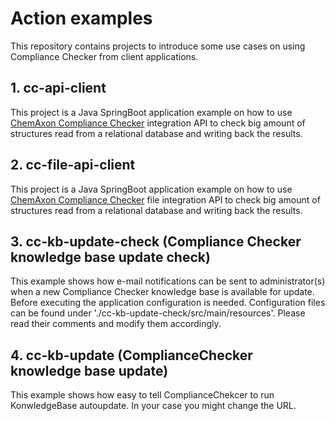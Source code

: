# Action examples
This repository contains projects to introduce some use cases on using Compliance Checker from client applications.  

## 1. cc-api-client
This project is a Java SpringBoot application example on how to use [ChemAxon Compliance Checker](https://chemaxon.com/products/compliance-checker) integration API to check big amount of structures read from a relational database and writing back the results.

## 2. cc-file-api-client
This project is a Java SpringBoot application example on how to use [ChemAxon Compliance Checker](https://chemaxon.com/products/compliance-checker) file integration API to check big amount of structures read from a relational database and writing back the results.

## 3. cc-kb-update-check (Compliance Checker knowledge base update check)
This example shows how e-mail notifications can be sent to administrator(s) when a new Compliance Checker knowledge base is available for update.<br>
Before executing the application configuration is needed. Configuration files can be found under './cc-kb-update-check/src/main/resources'. Please read their comments and modify them accordingly.

## 4. cc-kb-update (ComplianceChecker knowledge base update)
This example shows how easy to tell ComplianceChekcer to run KonwledgeBase autoupdate. In your case you might change the URL.